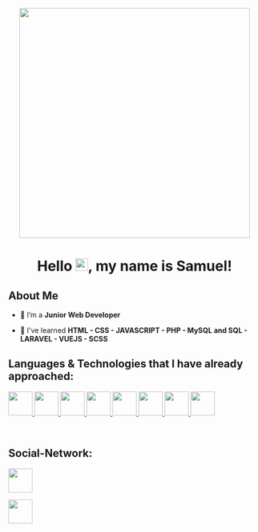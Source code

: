 <p align="center">
  <img width="460" height=460" src="https://media4.giphy.com/media/RtpmUzMbynBeCgEa5E/giphy.gif?cid=ecf05e47pqnskuzdyks2cq90affqtr2wltfb5hkyoly26nue&rid=giphy.gif&ct=g">
</p>

<h1 align="center">Hello <img src="https://raw.githubusercontent.com/MartinHeinz/MartinHeinz/master/wave.gif" width="25px">, my name is Samuel!</h1>

## About Me

- 🔭 I’m a **Junior Web Developer**

- 🐣 I've learned **HTML - CSS - JAVASCRIPT - PHP - MySQL and SQL - LARAVEL - VUEJS - SCSS**

## Languages & Technologies that I have already approached:

<p align="left"> 
    <a href="#" target="_blank"> <img src="https://cdn1.iconfinder.com/data/icons/logotypes/32/badge-html-5-256.png" width="48px"/> </a> 
    <a href="#" target="_blank"> <img src="https://cdn1.iconfinder.com/data/icons/logotypes/32/badge-css-3-256.png" width="48px"/> </a> 
    <a href="#" target="_blank"> <img src="https://upload.wikimedia.org/wikipedia/commons/7/73/Javascript-736400_960_720.png" width="48px"/> </a>                             <a href="#" target="_blank"> <img src="https://upload.wikimedia.org/wikipedia/commons/thumb/9/96/Sass_Logo_Color.svg/1200px-Sass_Logo_Color.svg.png" width="48px"/> </a>
    <a href="#" target="_blank"> <img src="https://upload.wikimedia.org/wikipedia/commons/thumb/2/27/PHP-logo.svg/1200px-PHP-logo.svg.png" width="48px"/> </a>
    <a href="#" target="_blank"> <img src="https://d1.awsstatic.com/asset-repository/products/amazon-rds/1024px-MySQL.ff87215b43fd7292af172e2a5d9b844217262571.png" width="48px"/> </a>                                               <a href="#" target="_blank"> <img src="https://upload.wikimedia.org/wikipedia/commons/thumb/9/9a/Laravel.svg/1200px-Laravel.svg.png" width="48px"/> </a>               <a href="#" target="_blank"> <img src="https://upload.wikimedia.org/wikipedia/commons/thumb/9/95/Vue.js_Logo_2.svg/1184px-Vue.js_Logo_2.svg.png" width="48px"/> </a>                   
</p>

<br/>

## Social-Network:

<p align="left">

<a href = "https://www.instagram.com/samuel_scozzari/"> <img src="https://cdn.pixabay.com/photo/2017/10/29/01/24/social-networking-icon-2898674_1280.png" width="48px"/></a>

<a href = "https://www.linkedin.com/in/samuel-scozzari-562603231/"> <img src="https://pnggrid.com/wp-content/uploads/2021/05/Linkedin-logo-Transparent-Image-1024x1024.png" width="48px"/></a>
</p>
